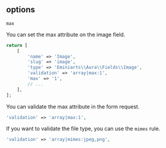## options

`max`

You can set the max attribute on the image field.

```php
return [
    [
        'name' => 'Image',
        'slug' => 'image',
        'type' => 'Eminiarts\\Aura\\Fields\\Image',
        'validation' => 'array|max:1',
        'max' => '1',
        // ...
    ],
];
```


You can validate the max attribute in the form request.

```php
'validation' => 'array|max:1',
```

If you want to validate the file type, you can use the `mimes` rule.

```php
'validation' => 'array|mimes:jpeg,png',
```
